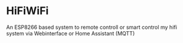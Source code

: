 # HiFiWiFi
An ESP8266 based system to remote controll or smart control my hifi system via Webinterface or Home Assistant (MQTT)
